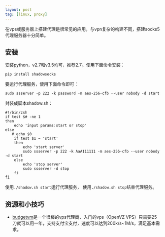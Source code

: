 ```yaml
---
layout: post
tag: [linux, proxy]
---
```


在vps或服务器上搭建代理是很常见的应用，与vpn复杂的构建不同，搭建socks5代理服务器十分简单。

## 安装

安装python，v2.7和v3.5均可，推荐2.7。使用下面命令安装：
```
pip install shadowsocks
```

要运行代理服务，使用下面命令即可：
```
sudo ssserver -p 222 -k password -m aes-256-cfb --user nobody -d start
```

封装成脚本shadow.sh：
```shell
#!/bin/zsh
if test $# -ne 1
then
    echo 'input params:start or stop'
else
   # echo $0
    if test $1 = 'start'
    then
        echo 'start server'
        sudo ssserver -p 222 -k AaA111111 -m aes-256-cfb --user nobody -d start
    else
        echo 'stop server'
        sudo ssserver -d stop
    fi
fi
```
使用`./shadow.sh start`运行代理服务， 使用`./shadow.sh stop`结束代理服务。

## 资源和小技巧

- [budgetvm](https://budgetvm.com/)是一个很棒的vps代理商，入门的vps（OpenVZ VPS）只需要25刀就可以用一年，支持支付宝支付，速度可以达到200k/s~1M/s，满足基本需求。

